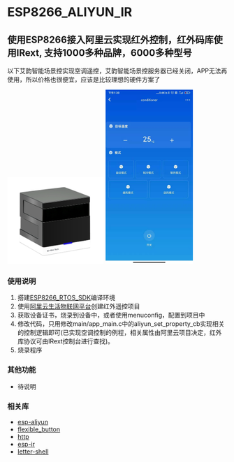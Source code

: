 # ESP8266_ALIYUN_IR
## 使用ESP8266接入阿里云实现红外控制，红外码库使用IRext, 支持1000多种品牌，6000多种型号

以下艾韵智能场景控实现空调遥控，艾韵智能场景控服务器已经关闭，APP无法再使用，所以价格也很便宜，应该是比较理想的硬件方案了

<img src="./image/A1.png" height="200"> 
<img src="./image/app.jpg" height="400">

### 使用说明
1. 搭建[ESP8266_RTOS_SDK](https://docs.espressif.com/projects/esp8266-rtos-sdk/en/latest/get-started/index.html)编译环境
2. 使用[阿里云生活物联网平台](https://living.aliyun.com/)创建红外遥控项目
3. 获取设备证书，烧录到设备中，或者使用menuconfig，配置到项目中
4. 修改代码，只用修改main/app_main.c中的aliyun_set_property_cb实现相关的控制逻辑即可(已实现空调控制的例程，相关属性由阿里云项目决定，红外库协议可由IRext控制台进行查找)。
5. 烧录程序

### 其他功能
* 待说明

### 相关库
* [esp-aliyun](https://github.com/espressif/esp-aliyun)
* [flexible_button](https://github.com/murphyzhao/FlexibleButton)
* [http](https://github.com/alibaba/AliOS-Things/tree/master/components/http)
* [esp-ir](https://github.com/maximkulkin/esp-ir)
* [letter-shell](https://github.com/NevermindZZT/letter-shell)